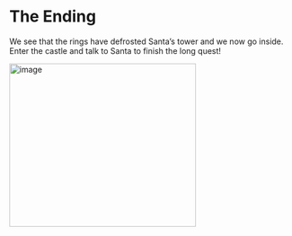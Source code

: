 # The Ending

We see that the rings have defrosted Santa’s tower and we now go inside.
Enter the castle and talk to Santa to finish the long quest! 

<img width="332" height="291" alt="image" src="https://github.com/user-attachments/assets/a127b482-625d-4ed7-b2af-057fd93b4105" />

